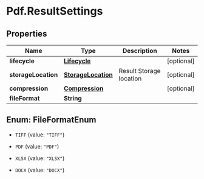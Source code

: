 # Pdf.ResultSettings

## Properties
Name | Type | Description | Notes
------------ | ------------- | ------------- | -------------
**lifecycle** | [**Lifecycle**](Lifecycle.md) |  | [optional] 
**storageLocation** | [**StorageLocation**](StorageLocation.md) | Result Storage location | [optional] 
**compression** | [**Compression**](Compression.md) |  | [optional] 
**fileFormat** | **String** |  | 


<a name="FileFormatEnum"></a>
## Enum: FileFormatEnum


* `TIFF` (value: `"TIFF"`)

* `PDF` (value: `"PDF"`)

* `XLSX` (value: `"XLSX"`)

* `DOCX` (value: `"DOCX"`)




